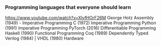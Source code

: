 ###  Programming languages that everyone should learn
https://www.youtube.com/watch?v=XlvfHOrF26M
George Hotz
Assembly (1949) - Imperative Programming
C (1972) Imperative Programming 
Python (1991) Imperative Programming
PyTorch (2016) Differentiable Programming
Haskell (1990) Functional Programming
Coq (1989) Dependently Typed 
Verilog (1984) | VHDL (1980) Hardware

